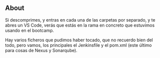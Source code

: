 ## About

Si descomprimes, y entras en cada una de las carpetas por separado, y te abres un VS Code, verás que estás en la rama en concreto que estuvimos usando en el bootcamp.

Hay varios ficheros que pudimos haber tocado, que no recuerdo bien del todo, pero vamos, los principales el Jenkinsfile y el pom.xml (este último para cosas de Nexus y Sonarqube).